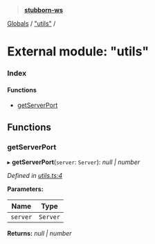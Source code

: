 > **[stubborn-ws](../README.md)**

[Globals](../globals.md) / ["utils"](_utils_.md) /

# External module: "utils"

### Index

#### Functions

* [getServerPort](_utils_.md#getserverport)

## Functions

###  getServerPort

▸ **getServerPort**(`server`: `Server`): *null | number*

*Defined in [utils.ts:4](https://github.com/ybonnefond/stubborn/blob/dd66099/src/utils.ts#L4)*

**Parameters:**

Name | Type |
------ | ------ |
`server` | `Server` |

**Returns:** *null | number*